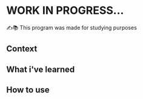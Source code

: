# WORK IN PROGRESS...
✍️📚 This program was made for studying purposes

## Context

## What i've learned

## How to use
